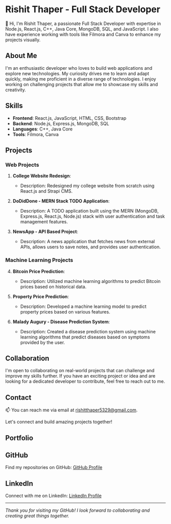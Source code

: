# Rishit Thaper - Full Stack Developer

👋 Hi, I'm Rishit Thaper, a passionate Full Stack Developer with expertise in Node.js, React.js, C++, Java Core, MongoDB, SQL, and JavaScript. I also have experience working with tools like Filmora and Canva to enhance my projects visually.

## About Me

I'm an enthusiastic developer who loves to build web applications and explore new technologies. My curiosity drives me to learn and adapt quickly, making me proficient in a diverse range of technologies. I enjoy working on challenging projects that allow me to showcase my skills and creativity.

## Skills

- **Frontend**: React.js, JavaScript, HTML, CSS, Bootstrap
- **Backend**: Node.js, Express.js, MongoDB, SQL
- **Languages**: C++, Java Core
- **Tools**: Filmora, Canva

## Projects

### Web Projects

1. **College Website Redesign**:
   - Description: Redesigned my college website from scratch using React.js and Strapi CMS.

2. **DoDidDone - MERN Stack TODO Application**:
   - Description: A TODO application built using the MERN (MongoDB, Express.js, React.js, Node.js) stack with user authentication and task management features.

3. **NewsApp - API Based Project**:
   - Description: A news application that fetches news from external APIs, allows users to save notes, and provides user authentication.

### Machine Learning Projects

4. **Bitcoin Price Prediction**:
   - Description: Utilized machine learning algorithms to predict Bitcoin prices based on historical data.

5. **Property Price Prediction**:
   - Description: Developed a machine learning model to predict property prices based on various features.

6. **Malady Augury - Disease Prediction System**:
   - Description: Created a disease prediction system using machine learning algorithms that predict diseases based on symptoms provided by the user.

## Collaboration

I'm open to collaborating on real-world projects that can challenge and improve my skills further. If you have an exciting project or idea and are looking for a dedicated developer to contribute, feel free to reach out to me.

## Contact

📫 You can reach me via email at rishitthaper5329@gmail.com.

Let's connect and build amazing projects together!

## Portfolio

## GitHub

Find my repositories on GitHub: [GitHub Profile](https://github.com/Rishit-Thaper)

## LinkedIn

Connect with me on LinkedIn: [LinkedIn Profile](https://www.linkedin.com/in/rishit-5463261a6/)

---
_Thank you for visiting my GitHub! I look forward to collaborating and creating great things together._
